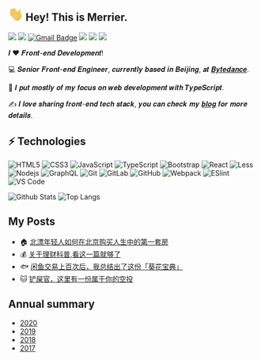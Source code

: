 ## <img src="https://raw.githubusercontent.com/merrier/merrier/main/wave.gif" width="30px"> Hey! This is Merrier.

<!-- [![Linkedin Badge](https://img.shields.io/badge/-merrier-blue?style=flat-square&logo=Linkedin&logoColor=white&link=https://www.linkedin.com/in/merrier/)](https://www.linkedin.com/in/merrier/)
[![Instagram Badge](https://img.shields.io/badge/-merrier-purple?style=flat-square&logo=instagram&logoColor=white&link=https://instagram.com/merrier/)](https://instagram.com/merrier)
[![Youtube Badge](https://img.shields.io/badge/-merrier-darkred?style=flat-square&logo=youtube&logoColor=white&link=https://www.youtube.com/c/merrier)](https://www.youtube.com/c/merrier)
[![Medium Badge](https://img.shields.io/badge/-@merrier-03a57a?style=flat-square&labelColor=000000&logo=Medium&link=https://medium.com/@merrier/)](https://medium.com/@merrier) -->

[![](https://img.shields.io/badge/-w953075999-1DDC58?style=flat-square&logo=wechat&logoColor=white)](https://raw.githubusercontent.com/merrier/merrier/main/wechat_qrcode.jpg)
[![](https://img.shields.io/badge/-953075999-ED9A0F?style=flat-square&logo=tencentqq&logoColor=white)](https://raw.githubusercontent.com/merrier/merrier/main/qq_qrcode.jpg)
[![Gmail Badge](https://img.shields.io/badge/-merrier1993@gmail.com-c14438?style=flat-square&logo=Gmail&logoColor=white&link=mailto:merrier1993@gmail.com)](mailto:merrier1993@gmail.com)
[![](https://img.shields.io/badge/-merrier-%23181717?style=flat-square&logo=github)](https://github.com/merrier)
[![](https://img.shields.io/website?color=0ab9e6&style=flat-square&up_message=merrier.wang&url=https%3A%2F%2Fmerrier.wang)](https://merrier.wang)
![](https://komarev.com/ghpvc/?username=merrier&color=ff69b4&label=PV+Since+2018-01-01)

𝑰 ❤️ 𝑭𝒓𝒐𝒏𝒕-𝒆𝒏𝒅 𝑫𝒆𝒗𝒆𝒍𝒐𝒑𝒎𝒆𝒏𝒕!

:computer: 𝑺𝒆𝒏𝒊𝒐𝒓 𝑭𝒓𝒐𝒏𝒕-𝒆𝒏𝒅 𝑬𝒏𝒈𝒊𝒏𝒆𝒆𝒓, 𝒄𝒖𝒓𝒓𝒆𝒏𝒕𝒍𝒚 𝒃𝒂𝒔𝒆𝒅 𝒊𝒏 𝑩𝒆𝒊𝒋𝒊𝒏𝒈, 𝒂𝒕 [𝑩𝒚𝒕𝒆𝒅𝒂𝒏𝒄𝒆](https://bytedance.com).

:vulcan_salute: 𝑰 𝒑𝒖𝒕 𝒎𝒐𝒔𝒕𝒍𝒚 𝒐𝒇 𝒎𝒚 𝒇𝒐𝒄𝒖𝒔 𝒐𝒏 𝒘𝒆𝒃 𝒅𝒆𝒗𝒆𝒍𝒐𝒑𝒎𝒆𝒏𝒕 𝒘𝒊𝒕𝒉 𝑻𝒚𝒑𝒆𝑺𝒄𝒓𝒊𝒑𝒕.

:writing_hand: 𝑰 𝒍𝒐𝒗𝒆 𝒔𝒉𝒂𝒓𝒊𝒏𝒈 𝒇𝒓𝒐𝒏𝒕-𝒆𝒏𝒅 𝒕𝒆𝒄𝒉 𝒔𝒕𝒂𝒄𝒌, 𝒚𝒐𝒖 𝒄𝒂𝒏 𝒄𝒉𝒆𝒄𝒌 𝒎𝒚 [𝒃𝒍𝒐𝒈](http://merrier.wang) 𝒇𝒐𝒓 𝒎𝒐𝒓𝒆 𝒅𝒆𝒕𝒂𝒊𝒍𝒔.

## ⚡ Technologies

![HTML5](https://img.shields.io/badge/-HTML5-E34F26?style=flat-square&logo=html5&logoColor=white)
![CSS3](https://img.shields.io/badge/-CSS3-1572B6?style=flat-square&logo=css3)
![JavaScript](https://img.shields.io/badge/-JavaScript-black?style=flat-square&logo=javascript)
![TypeScript](https://img.shields.io/badge/-TypeScript-007ACC?style=flat-square&logo=typescript)
![Bootstrap](https://img.shields.io/badge/-Bootstrap-563D7C?style=flat-square&logo=bootstrap)
![React](https://img.shields.io/badge/-React-black?style=flat-square&logo=react)
![Less](https://img.shields.io/badge/-Less-%231d365d?style=flat-square&logo=less&logoColor=ffffff)
![Nodejs](https://img.shields.io/badge/-Nodejs-black?style=flat-square&logo=Node.js)
![GraphQL](https://img.shields.io/badge/-GraphQL-E10098?style=flat-square&logo=graphql)
![Git](https://img.shields.io/badge/-Git-black?style=flat-square&logo=git)
![GitLab](https://img.shields.io/badge/-GitLab-FCA121?style=flat-square&logo=gitlab)
![GitHub](https://img.shields.io/badge/-GitHub-181717?style=flat-square&logo=github)
![Webpack](https://img.shields.io/badge/-Webpack-%232C3A42?style=flat-square&logo=webpack)
![ESlint](https://img.shields.io/badge/-ESLint-%234B32C3?style=flat-square&logo=eslint)
![VS Code](https://img.shields.io/badge/-VSCode-%23007ACC?style=flat-square&logo=visual-studio-code)

![Github Stats](https://github-readme-stats.vercel.app/api?username=merrier&count_private=true&show_icons=true&include_all_commits=true)
![Top Langs](https://github-readme-stats.vercel.app/api/top-langs/?username=merrier&hide=TeX&layout=compact)

## My Posts

* :house: [北漂年轻人如何在北京购买人生中的第一套房](https://merrier.wang/20210820/buy-house-strategy.html)
* :moneybag: [关于理财科普,看这一篇就够了](https://merrier.wang/20210820/how-to-rich.html)
* :fish: [闲鱼交易上百次后，我总结出了这份「葵花宝典」](https://merrier.wang/20210202/xianyu-strategy.html)
* :cat: [铲屎官，这里有一份属于你的空投](https://merrier.wang/20180922/cat-strategy.html)

## Annual summary

* [2020](https://merrier.wang/20171231/goodbye-2020.html)
* [2019](https://merrier.wang/20171231/goodbye-2019.html)
* [2018](https://merrier.wang/20171231/goodbye-2018.html)
* [2017](https://merrier.wang/20171231/goodbye-2017.html)

<!-- **merrier/merrier** is a ✨ _special_ ✨ repository because its `README.md` (this file) appears on your GitHub profile.

Here are some ideas to get you started:

- 🔭 I’m currently working on ...
- 🌱 I’m currently learning ...
- 👯 I’m looking to collaborate on ...
- 🤔 I’m looking for help with ...
- 💬 Ask me about ...
- 📫 How to reach me: ...
- 😄 Pronouns: ...
- ⚡ Fun fact: ... -->
